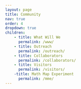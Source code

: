 ```yaml
---
layout: page
title: Community
nav: true
order: 4
dropdown: true
children: 
    - title: What Will We
      permalink: /www/
    - title: Outreach
      permalink: /outreach/
    - title: Collaborators
      permalink: /collaborators/
    - title: Visitors
      permalink: /visitors/
    -title: Math Map Experiment
      permalink: /mme/
---
```


 